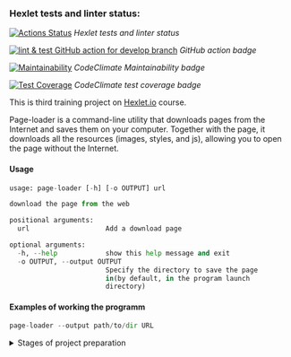 ### Hexlet tests and linter status:
[![Actions Status](https://github.com/Serggi0/python-project-lvl3/workflows/hexlet-check/badge.svg)](https://github.com/Serggi0/python-project-lvl3/actions)  *Hexlet tests and linter status*

[![lint & test GitHub action for develop branch](https://github.com/Serggi0/python-project-lvl3/actions/workflows/github_action_.yaml/badge.svg)](https://github.com/Serggi0/python-project-lvl3/actions/workflows/github_action_.yaml)  *GitHub action badge*

<!-- [! [Статус действий YourActionName] (https://github.com/ { userName } / { repoName } / workflows / { workflowName } /badge.svg)] (https://github.com/ { userName } / { repoName } / action) -->

[![Maintainability](https://api.codeclimate.com/v1/badges/f6ba19bc9e1493dbd1ce/maintainability)](https://codeclimate.com/github/Serggi0/python-project-lvl3/maintainability)  *CodeClimate Maintainability badge*

[![Test Coverage](https://api.codeclimate.com/v1/badges/f6ba19bc9e1493dbd1ce/test_coverage)](https://codeclimate.com/github/Serggi0/python-project-lvl3/test_coverage)  *CodeClimate test coverage badge*

This is third training project on [Hexlet.io](https://ru.hexlet.io) course.

Page-loader is a command-line utility that downloads pages from the Internet and saves them on your computer. Together with the page, it downloads all the resources (images, styles, and js), allowing you to open the page without the Internet.

#### Usage

```Python
usage: page-loader [-h] [-o OUTPUT] url

download the page from the web

positional arguments:
  url                   Add a download page

optional arguments:
  -h, --help            show this help message and exit
  -o OUTPUT, --output OUTPUT
                        Specify the directory to save the page
                        in(by default, in the program launch
                        directory)
```

#### Examples of working the programm
```Python
page-loader --output path/to/dir URL
```

<details>
<summary> Stages of project preparation</summary>

#### Asciinema step1:
```Python
poetry run page-loader
```
[![asciicast](https://asciinema.org/a/7hYK6eUqGKHmGHrlfnqbkn1Yx.svg)](https://asciinema.org/a/7hYK6eUqGKHmGHrlfnqbkn1Yx)

#### Asciinema step2:
```Python
poetry run page-loader -h
```
[![asciicast](https://asciinema.org/a/hyWuuPyuYEXmKA5WBaRkU84gC.svg)](https://asciinema.org/a/hyWuuPyuYEXmKA5WBaRkU84gC)

#### Asciinema step3:
```Python
tree
```
[![asciicast](https://asciinema.org/a/426188.svg)](https://asciinema.org/a/426188)

#### Asciinema step4:
```Python
cat myapp.log
```
[![asciicast](https://asciinema.org/a/mGcD16tlA3LBYh8D82OlO8B14.svg)](https://asciinema.org/a/mGcD16tlA3LBYh8D82OlO8B14)

#### Asciinema step5:
```Python
make page-loader
```
[![asciicast](https://asciinema.org/a/bV12dNP1YviNbKM0AAYmXf3i4.svg)](https://asciinema.org/a/bV12dNP1YviNbKM0AAYmXf3i4)

#### Asciinema step6:
```Python
make page-loader 
```
[![asciicast](https://asciinema.org/a/gajXHWvoFj7Z6uwUSH9T5T8RL.svg)](https://asciinema.org/a/gajXHWvoFj7Z6uwUSH9T5T8RL)
</details>